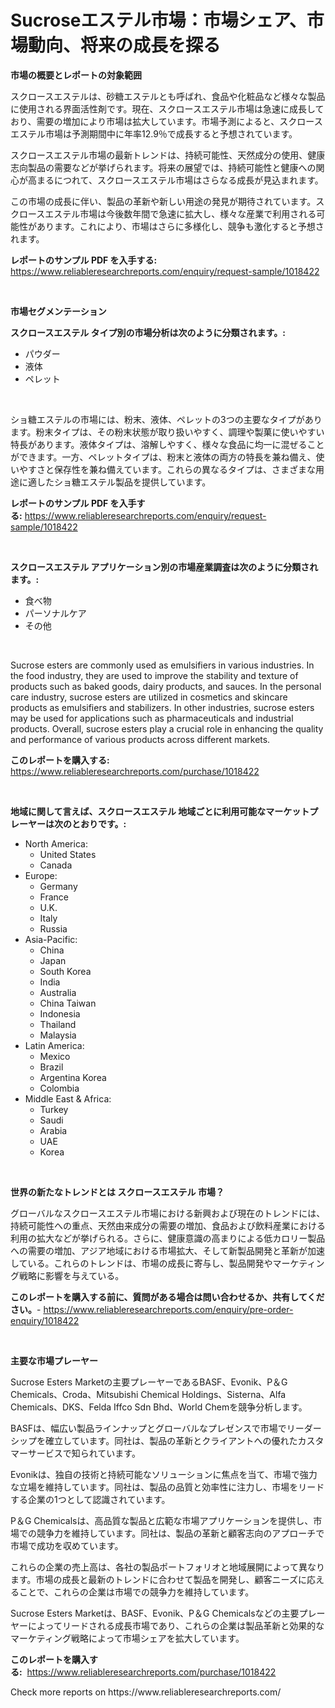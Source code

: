 <p><h1>Sucroseエステル市場：市場シェア、市場動向、将来の成長を探る</h1></p><p><strong>市場の概要とレポートの対象範囲</strong></p>
<p><p>スクロースエステルは、砂糖エステルとも呼ばれ、食品や化粧品など様々な製品に使用される界面活性剤です。現在、スクロースエステル市場は急速に成長しており、需要の増加により市場は拡大しています。市場予測によると、スクロースエステル市場は予測期間中に年率12.9％で成長すると予想されています。</p><p>スクロースエステル市場の最新トレンドは、持続可能性、天然成分の使用、健康志向製品の需要などが挙げられます。将来の展望では、持続可能性と健康への関心が高まるにつれて、スクロースエステル市場はさらなる成長が見込まれます。</p><p>この市場の成長に伴い、製品の革新や新しい用途の発見が期待されています。スクロースエステル市場は今後数年間で急速に拡大し、様々な産業で利用される可能性があります。これにより、市場はさらに多様化し、競争も激化すると予想されます。</p></p>
<p><strong>レポートのサンプル PDF を入手する:</strong> <a href="https://www.reliableresearchreports.com/enquiry/request-sample/1018422">https://www.reliableresearchreports.com/enquiry/request-sample/1018422</a></p>
<p>&nbsp;</p>
<p><strong>市場セグメンテーション</strong></p>
<p><strong>スクロースエステル タイプ別の市場分析は次のように分類されます。:</strong></p>
<p><ul><li>パウダー</li><li>液体</li><li>ペレット</li></ul></p>
<p>&nbsp;</p>
<p><p>ショ糖エステルの市場には、粉末、液体、ペレットの3つの主要なタイプがあります。粉末タイプは、その粉末状態が取り扱いやすく、調理や製菓に使いやすい特長があります。液体タイプは、溶解しやすく、様々な食品に均一に混ぜることができます。一方、ペレットタイプは、粉末と液体の両方の特長を兼ね備え、使いやすさと保存性を兼ね備えています。これらの異なるタイプは、さまざまな用途に適したショ糖エステル製品を提供しています。</p></p>
<p><strong>レポートのサンプル PDF を入手する:</strong>&nbsp;<a href="https://www.reliableresearchreports.com/enquiry/request-sample/1018422">https://www.reliableresearchreports.com/enquiry/request-sample/1018422</a></p>
<p>&nbsp;</p>
<p><strong> スクロースエステル アプリケーション別の市場産業調査は次のように分類されます。:</strong></p>
<p><ul><li>食べ物</li><li>パーソナルケア</li><li>その他</li></ul></p>
<p>&nbsp;</p>
<p><p>Sucrose esters are commonly used as emulsifiers in various industries. In the food industry, they are used to improve the stability and texture of products such as baked goods, dairy products, and sauces. In the personal care industry, sucrose esters are utilized in cosmetics and skincare products as emulsifiers and stabilizers. In other industries, sucrose esters may be used for applications such as pharmaceuticals and industrial products. Overall, sucrose esters play a crucial role in enhancing the quality and performance of various products across different markets.</p></p>
<p><strong>このレポートを購入する:</strong>&nbsp; <a href="https://www.reliableresearchreports.com/purchase/1018422">https://www.reliableresearchreports.com/purchase/1018422</a></p>
<p>&nbsp;</p>
<p><strong>地域に関して言えば、スクロースエステル 地域ごとに利用可能なマーケットプレーヤーは次のとおりです。:</strong></p>
<p><ul>
    <li>
        North America:
        <ul>
            <li>United States</li>
            <li>Canada</li>
        </ul>
    </li>
    <li>
        Europe:
        <ul>
            <li>Germany</li>
            <li>France</li>
            <li>U.K.</li>
            <li>Italy</li>
            <li>Russia</li>
        </ul>
    </li>
    <li>
        Asia-Pacific:
        <ul>
            <li>China</li>
            <li>Japan</li>
            <li>South Korea</li>
            <li>India</li>
            <li>Australia</li>
            <li>China Taiwan</li>
            <li>Indonesia</li>
            <li>Thailand</li>
            <li>Malaysia</li>
        </ul>
    </li>
    <li>
        Latin America:
        <ul>
            <li>Mexico</li>
            <li>Brazil</li>
            <li>Argentina Korea</li>
            <li>Colombia</li>
        </ul>
    </li>
    <li>
        Middle East & Africa:
        <ul>
            <li>Turkey</li>
            <li>Saudi</li>
            <li>Arabia</li>
            <li>UAE</li>
            <li>Korea</li>
        </ul>
    </li>
    </ul></p>
<p>&nbsp;</p>
<p><strong>世界の新たなトレンドとは スクロースエステル 市場？</strong></p>
<p><p>グローバルなスクロースエステル市場における新興および現在のトレンドには、持続可能性への重点、天然由来成分の需要の増加、食品および飲料産業における利用の拡大などが挙げられる。さらに、健康意識の高まりによる低カロリー製品への需要の増加、アジア地域における市場拡大、そして新製品開発と革新が加速している。これらのトレンドは、市場の成長に寄与し、製品開発やマーケティング戦略に影響を与えている。</p></p>
<p><strong>このレポートを購入する前に、質問がある場合は問い合わせるか、共有してください。</strong>- <a href="https://www.reliableresearchreports.com/enquiry/pre-order-enquiry/1018422">https://www.reliableresearchreports.com/enquiry/pre-order-enquiry/1018422</a></p>
<p>&nbsp;</p>
<p><strong>主要な市場プレーヤー</strong></p>
<p><p>Sucrose Esters Marketの主要プレーヤーであるBASF、Evonik、P＆G Chemicals、Croda、Mitsubishi Chemical Holdings、Sisterna、Alfa Chemicals、DKS、Felda Iffco Sdn Bhd、World Chemを競争分析します。</p><p>BASFは、幅広い製品ラインナップとグローバルなプレゼンスで市場でリーダーシップを確立しています。同社は、製品の革新とクライアントへの優れたカスタマーサービスで知られています。</p><p>Evonikは、独自の技術と持続可能なソリューションに焦点を当て、市場で強力な立場を維持しています。同社は、製品の品質と効率性に注力し、市場をリードする企業の1つとして認識されています。</p><p>P＆G Chemicalsは、高品質な製品と広範な市場アプリケーションを提供し、市場での競争力を維持しています。同社は、製品の革新と顧客志向のアプローチで市場で成功を収めています。</p><p>これらの企業の売上高は、各社の製品ポートフォリオと地域展開によって異なります。市場の成長と最新のトレンドに合わせて製品を開発し、顧客ニーズに応えることで、これらの企業は市場での競争力を維持しています。</p><p>Sucrose Esters Marketは、BASF、Evonik、P＆G Chemicalsなどの主要プレーヤーによってリードされる成長市場であり、これらの企業は製品革新と効果的なマーケティング戦略によって市場シェアを拡大しています。</p></p>
<p><strong>このレポートを購入する:</strong>&nbsp;&nbsp;<a href="https://www.reliableresearchreports.com/purchase/1018422">https://www.reliableresearchreports.com/purchase/1018422</a></p>
<p>Check more reports on https://www.reliableresearchreports.com/</p>